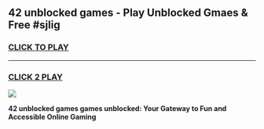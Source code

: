 
## 42 unblocked games - Play Unblocked Gmaes & Free #sjlig
<h3>
<a href="https://premium.freeplayer.one?title=42_unblocked_games&ref=03M">CLICK TO PLAY</a></h3>
<hr>

<h3>
<a href="https://premium.freeplayer.one?title=42_unblocked_games&ref=03M">CLICK 2 PLAY</a>
  
</h3>

<a href="https://premium.freeplayer.one?title=42_unblocked_games&ref=03M"><img src="https://clearcache.store/games.png"></a>


**42 unblocked games games unblocked: Your Gateway to Fun and Accessible Online Gaming**
